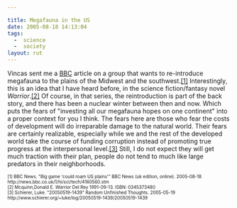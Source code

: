 ```yaml
---

title: Megafauna in the US
date: 2005-08-18 14:13:04
tags:
  -  science
  -  society
layout: rut
---
```


<p>Vincas sent me a <a href="http://news.bbc.co.uk">BBC</a> article on a group that wants to re-introduce megafauna to the plains of the Midwest and the southwest.<a href="http://news.bbc.co.uk/1/hi/sci/tech/4160560.stm">[1]</a> Interestingly, this is an idea that I have heard before, in the science fiction/fantasy novel <i>Warrior</i>.<a href="http://www.amazon.com/exec/obidos/ASIN/0345373480/ref=pd_sxp_elt_l1/104-3359965-8942341">[2]</a> Of course, in that series, the reintroduction is part of the back story, and there has been a nuclear winter between then and now.  Which puts the fears of "investing all our megafauna hopes on one continent" into a proper context for you I think. The fears here are those who fear the costs of development will do irreparable damage to the natural world.  Their fears are certainly realizable, especially while we and the rest of the developed world take the course of funding corruption instead of promoting true progress at the interpersonal level.<a href="http://www.schierer.org/~luke/log/20050519-1439/20050519-1439">[3]</a> Still, I do not expect they will get much traction with their plan, people do not tend to much like large predators in their neighborhoods.</p>  <font size="-2"> [1] BBC News.  "Big game 'could roam US plains'" BBC News (uk edition, online). 2005-08-18 http://news.bbc.co.uk/1/hi/sci/tech/4160560.stm <br  /> [2] Mcquinn,Donald E.  <i>Warrior</i> Del Rey 1991-09-13.  ISBN: 0345373480 <br  /> [3] Schierer, Luke. "20050519-1439" Random Unfinished Thoughts. 2005-05-19 http://www.schierer.org/~luke/log/20050519-1439/20050519-1439 </font>

